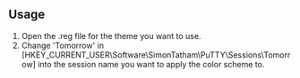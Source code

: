 ## Usage
1. Open the .reg file for the theme you want to use.
2. Change 'Tomorrow' in [HKEY_CURRENT_USER\Software\SimonTatham\PuTTY\Sessions\Tomorrow] into the session name you want to apply the color scheme to. 

